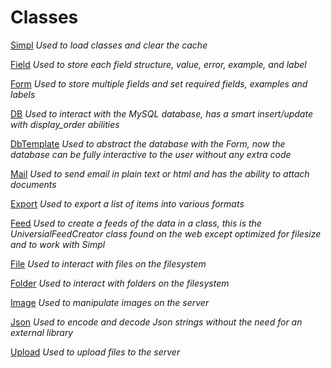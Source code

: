 # Classes #

[Simpl](Simpl.md)
_Used to load classes and clear the cache_

[Field](Field.md)
_Used to store each field structure, value, error, example, and label_

[Form](Form.md)
_Used to store multiple fields and set required fields, examples and labels_

[DB](DB.md)
_Used to interact with the MySQL database, has a smart insert/update with display\_order abilities_

[DbTemplate](DbTemplate.md)
_Used to abstract the database with the Form, now the database can be fully interactive to the user without any extra code_

[Mail](Mail.md)
_Used to send email in plain text or html and has the ability to attach documents_

[Export](Export.md)
_Used to export a list of items into various formats_

[Feed](Feed.md)
_Used to create a feeds of the data in a class, this is the UniversialFeedCreator class found on the web except optimized for filesize and to work with Simpl_

[File](File.md)
_Used to interact with files on the filesystem_

[Folder](Folder.md)
_Used to interact with folders on the filesystem_

[Image](Image.md)
_Used to manipulate images on the server_

[Json](Json.md)
_Used to encode and decode Json strings without the need for an external library_

[Upload](Upload.md)
_Used to upload files to the server_